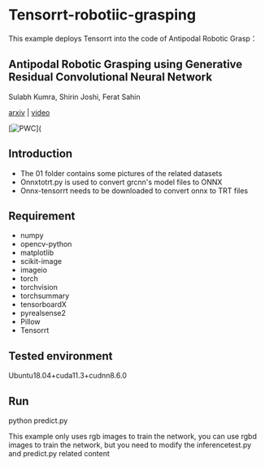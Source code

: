 # Tensorrt-robotiic-grasping
This example deploys Tensorrt into the code of Antipodal Robotic Grasp：
## Antipodal Robotic Grasping using Generative Residual Convolutional Neural Network

Sulabh Kumra, Shirin Joshi, Ferat Sahin

[arxiv](https://arxiv.org/abs/1909.04810) | [video](https://youtu.be/cwlEhdoxY4U)

[![PWC](https://img.shields.io/endpoint.svg?url=https://paperswithcode.com/badge/antipodal-robotic-grasping-using-generative/robotic-grasping-on-cornell-grasp-dataset)](

## Introduction
- The 01 folder contains some pictures of the related datasets
- Onnxtotrt.py is used to convert grcnn's model files to ONNX
- Onnx-tensorrt needs to be downloaded to convert onnx to TRT files

##  Requirement
- numpy
- opencv-python
- matplotlib
- scikit-image
- imageio
- torch
- torchvision
- torchsummary
- tensorboardX
- pyrealsense2
- Pillow
- Tensorrt

## Tested environment
Ubuntu18.04+cuda11.3+cudnn8.6.0

## Run
python predict.py

This example only uses rgb images to train the network, you can use rgbd images to train the network, but you need to modify the inferencetest.py and predict.py related content
